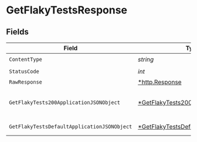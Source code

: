 # GetFlakyTestsResponse


## Fields

| Field                                                                                                  | Type                                                                                                   | Required                                                                                               | Description                                                                                            |
| ------------------------------------------------------------------------------------------------------ | ------------------------------------------------------------------------------------------------------ | ------------------------------------------------------------------------------------------------------ | ------------------------------------------------------------------------------------------------------ |
| `ContentType`                                                                                          | *string*                                                                                               | :heavy_check_mark:                                                                                     | N/A                                                                                                    |
| `StatusCode`                                                                                           | *int*                                                                                                  | :heavy_check_mark:                                                                                     | N/A                                                                                                    |
| `RawResponse`                                                                                          | [*http.Response](https://pkg.go.dev/net/http#Response)                                                 | :heavy_minus_sign:                                                                                     | N/A                                                                                                    |
| `GetFlakyTests200ApplicationJSONObject`                                                                | [*GetFlakyTests200ApplicationJSON](../../models/operations/getflakytests200applicationjson.md)         | :heavy_minus_sign:                                                                                     | A list of flaky tests for a project                                                                    |
| `GetFlakyTestsDefaultApplicationJSONObject`                                                            | [*GetFlakyTestsDefaultApplicationJSON](../../models/operations/getflakytestsdefaultapplicationjson.md) | :heavy_minus_sign:                                                                                     | Error response.                                                                                        |